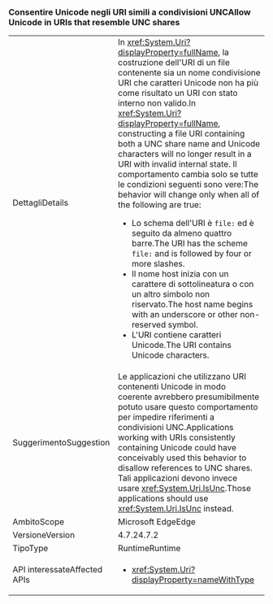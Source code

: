 ### <a name="allow-unicode-in-uris-that-resemble-unc-shares"></a><span data-ttu-id="86163-101">Consentire Unicode negli URI simili a condivisioni UNC</span><span class="sxs-lookup"><span data-stu-id="86163-101">Allow Unicode in URIs that resemble UNC shares</span></span>

|   |   |
|---|---|
|<span data-ttu-id="86163-102">Dettagli</span><span class="sxs-lookup"><span data-stu-id="86163-102">Details</span></span>|<span data-ttu-id="86163-103">In <xref:System.Uri?displayProperty=fullName>, la costruzione dell'URI di un file contenente sia un nome condivisione URI che caratteri Unicode non ha più come risultato un URI con stato interno non valido.</span><span class="sxs-lookup"><span data-stu-id="86163-103">In <xref:System.Uri?displayProperty=fullName>, constructing a file URI containing both a UNC share name and Unicode characters will no longer result in a URI with invalid internal state.</span></span> <span data-ttu-id="86163-104">Il comportamento cambia solo se tutte le condizioni seguenti sono vere:</span><span class="sxs-lookup"><span data-stu-id="86163-104">The behavior will change only when all of the following are true:</span></span><ul><li><span data-ttu-id="86163-105">Lo schema dell'URI è <code>file:</code> ed è seguito da almeno quattro barre.</span><span class="sxs-lookup"><span data-stu-id="86163-105">The URI has the scheme <code>file:</code> and is followed by four or more slashes.</span></span></li><li><span data-ttu-id="86163-106">Il nome host inizia con un carattere di sottolineatura o con un altro simbolo non riservato.</span><span class="sxs-lookup"><span data-stu-id="86163-106">The host name begins with an underscore or other non-reserved symbol.</span></span></li><li><span data-ttu-id="86163-107">L'URI contiene caratteri Unicode.</span><span class="sxs-lookup"><span data-stu-id="86163-107">The URI contains Unicode characters.</span></span></li></ul>|
|<span data-ttu-id="86163-108">Suggerimento</span><span class="sxs-lookup"><span data-stu-id="86163-108">Suggestion</span></span>|<span data-ttu-id="86163-109">Le applicazioni che utilizzano URI contenenti Unicode in modo coerente avrebbero presumibilmente potuto usare questo comportamento per impedire riferimenti a condivisioni UNC.</span><span class="sxs-lookup"><span data-stu-id="86163-109">Applications working with URIs consistently containing Unicode could have conceivably used this behavior to disallow references to UNC shares.</span></span> <span data-ttu-id="86163-110">Tali applicazioni devono invece usare <xref:System.Uri.IsUnc>.</span><span class="sxs-lookup"><span data-stu-id="86163-110">Those applications should use <xref:System.Uri.IsUnc> instead.</span></span>|
|<span data-ttu-id="86163-111">Ambito</span><span class="sxs-lookup"><span data-stu-id="86163-111">Scope</span></span>|<span data-ttu-id="86163-112">Microsoft Edge</span><span class="sxs-lookup"><span data-stu-id="86163-112">Edge</span></span>|
|<span data-ttu-id="86163-113">Versione</span><span class="sxs-lookup"><span data-stu-id="86163-113">Version</span></span>|<span data-ttu-id="86163-114">4.7.2</span><span class="sxs-lookup"><span data-stu-id="86163-114">4.7.2</span></span>|
|<span data-ttu-id="86163-115">Tipo</span><span class="sxs-lookup"><span data-stu-id="86163-115">Type</span></span>|<span data-ttu-id="86163-116">Runtime</span><span class="sxs-lookup"><span data-stu-id="86163-116">Runtime</span></span>|
|<span data-ttu-id="86163-117">API interessate</span><span class="sxs-lookup"><span data-stu-id="86163-117">Affected APIs</span></span>|<ul><li><xref:System.Uri?displayProperty=nameWithType></li></ul>|

